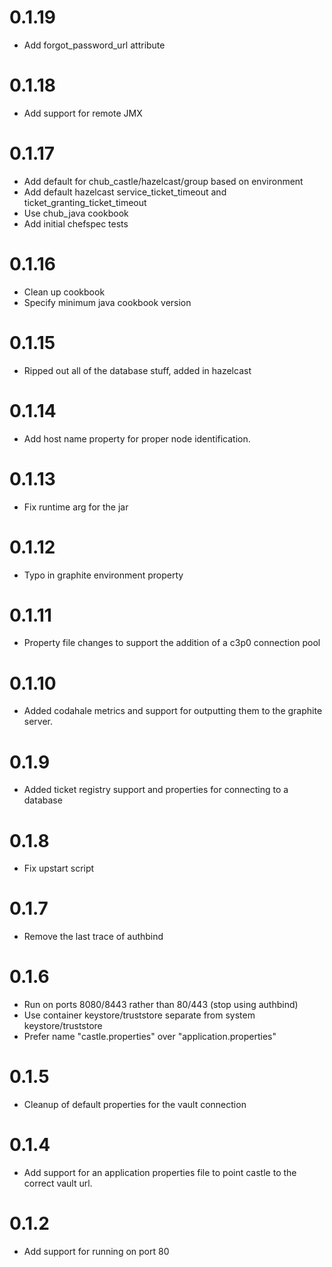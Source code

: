 # 0.1.19
* Add forgot_password_url attribute

# 0.1.18
* Add support for remote JMX

# 0.1.17
* Add default for chub_castle/hazelcast/group based on environment
* Add default hazelcast service_ticket_timeout and ticket_granting_ticket_timeout
* Use chub_java cookbook
* Add initial chefspec tests

# 0.1.16
* Clean up cookbook
* Specify minimum java cookbook version

# 0.1.15
* Ripped out all of the database stuff, added in hazelcast

# 0.1.14
* Add host name property for proper node identification.

# 0.1.13
* Fix runtime arg for the jar

# 0.1.12
* Typo in graphite environment property

# 0.1.11
* Property file changes to support the addition of a c3p0 connection pool

# 0.1.10
* Added codahale metrics and support for outputting them to the graphite server.

# 0.1.9

* Added ticket registry support and properties for connecting to a database

# 0.1.8

* Fix upstart script

# 0.1.7

* Remove the last trace of authbind

# 0.1.6

* Run on ports 8080/8443 rather than 80/443 (stop using authbind)
* Use container keystore/truststore separate from system keystore/truststore
* Prefer name "castle.properties" over "application.properties"

# 0.1.5

* Cleanup of default properties for the vault connection

# 0.1.4

* Add support for an application properties file to point castle to the correct vault url.

# 0.1.2

* Add support for running on port 80
